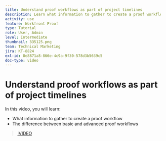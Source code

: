 ```yaml
---
title: Understand proof workflows as part of project timelines
description: Learn what information to gather to create a proof workflow and the difference between basic and advanced proof workflows in [!DNL  Workfront].
activity: use
feature: Workfront Proof
type: Tutorial
role: User, Admin
level: Intermediate
thumbnail: 335125.png
team: Technical Marketing
jira: KT-8824
exl-id: 8e8871a8-866e-4c9a-9f30-578d3b5639c5
doc-type: video
---
```

# Understand proof workflows as part of project timelines

In this video, you will learn:

* What information to gather to create a proof workflow
* The difference between basic and advanced proof workflows

>[!VIDEO](https://video.tv.adobe.com/v/335125/?quality=12&learn=on&enablevpops)



